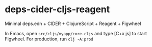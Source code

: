 # deps-cider-cljs-reagent
Minimal deps.edn + CIDER + ClojureScript + Reagent + Figwheel


In Emacs, open `src/cljs/myapp/core.cljs` and type [C+x js] to start Figwheel.
For production, run `clj -A:prod`
